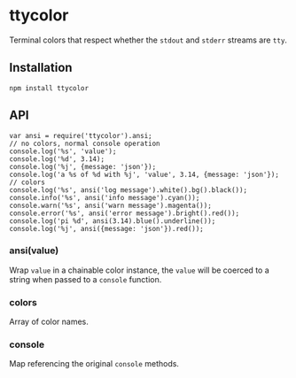 ttycolor
========

Terminal colors that respect whether the `stdout` and `stderr` streams are
`tty`.

## Installation

```
npm install ttycolor
```

## API

```
var ansi = require('ttycolor').ansi;
// no colors, normal console operation
console.log('%s', 'value');
console.log('%d', 3.14);
console.log('%j', {message: 'json'});
console.log('a %s of %d with %j', 'value', 3.14, {message: 'json'});
// colors
console.log('%s', ansi('log message').white().bg().black());
console.info('%s', ansi('info message').cyan());
console.warn('%s', ansi('warn message').magenta());
console.error('%s', ansi('error message').bright().red());
console.log('pi %d', ansi(3.14).blue().underline());
console.log('%j', ansi({message: 'json'}).red());
```

### ansi(value)

Wrap `value` in a chainable color instance, the `value` will be coerced
to a string when passed to a `console` function.

### colors

Array of color names.

### console

Map referencing the original `console` methods.
